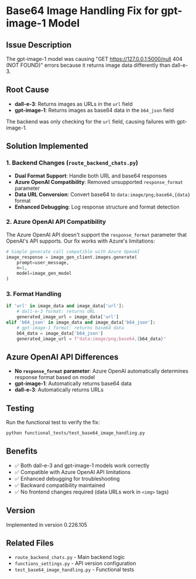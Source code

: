 # Base64 Image Handling Fix for gpt-image-1 Model

## Issue Description
The gpt-image-1 model was causing "GET https://127.0.0.1:5000/null 404 (NOT FOUND)" errors because it returns image data differently than dall-e-3.

## Root Cause
- **dall-e-3**: Returns images as URLs in the `url` field
- **gpt-image-1**: Returns images as base64 data in the `b64_json` field

The backend was only checking for the `url` field, causing failures with gpt-image-1.

## Solution Implemented

### 1. Backend Changes (`route_backend_chats.py`)
- **Dual Format Support**: Handle both URL and base64 responses
- **Azure OpenAI Compatibility**: Removed unsupported `response_format` parameter
- **Data URL Conversion**: Convert base64 to `data:image/png;base64,{data}` format
- **Enhanced Debugging**: Log response structure and format detection

### 2. Azure OpenAI API Compatibility
The Azure OpenAI API doesn't support the `response_format` parameter that OpenAI's API supports. Our fix works with Azure's limitations:

```python
# Simple generate call compatible with Azure OpenAI
image_response = image_gen_client.images.generate(
    prompt=user_message,
    n=1,
    model=image_gen_model
)
```

### 3. Format Handling
```python
if 'url' in image_data and image_data['url']:
    # dall-e-3 format: returns URL
    generated_image_url = image_data['url']
elif 'b64_json' in image_data and image_data['b64_json']:
    # gpt-image-1 format: returns base64 data
    b64_data = image_data['b64_json']
    generated_image_url = f"data:image/png;base64,{b64_data}"
```

## Azure OpenAI API Differences
- **No `response_format` parameter**: Azure OpenAI automatically determines response format based on model
- **gpt-image-1**: Automatically returns base64 data
- **dall-e-3**: Automatically returns URLs

## Testing
Run the functional test to verify the fix:
```bash
python functional_tests/test_base64_image_handling.py
```

## Benefits
- ✅ Both dall-e-3 and gpt-image-1 models work correctly
- ✅ Compatible with Azure OpenAI API limitations
- ✅ Enhanced debugging for troubleshooting
- ✅ Backward compatibility maintained
- ✅ No frontend changes required (data URLs work in `<img>` tags)

## Version
Implemented in version 0.226.105

## Related Files
- `route_backend_chats.py` - Main backend logic
- `functions_settings.py` - API version configuration
- `test_base64_image_handling.py` - Functional tests
